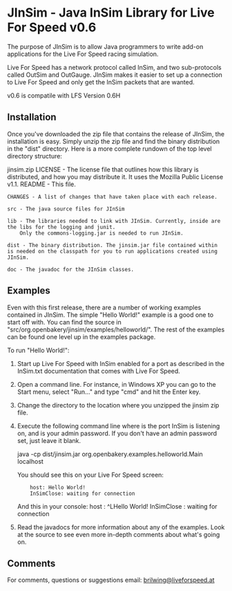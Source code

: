 JInSim - Java InSim Library for Live For Speed v0.6
==================

The purpose of JInSim is to allow Java programmers to write add-on applications for the Live For Speed racing simulation.
 
Live For Speed has a network protocol called InSim, and two sub-protocols called OutSim and OutGauge. JInSim makes it easier to set up a connection to Live For Speed and only get the InSim packets that are wanted. 

v0.6 is compatile with LFS Version 0.6H

Installation
----------------
Once you've downloaded the zip file that contains the release of JInSim, the installation is easy. Simply unzip the zip file and find the binary distribution in the "dist" directory. Here is a more complete rundown of the top level directory structure:

jinsim.zip
	LICENSE - The license file that outlines how this library is distributed, and how you may distribute it. It uses the Mozilla Public License v1.1.
	README - This file.

	CHANGES - A list of changes that have taken place with each release.

	src - The java source files for JInSim

	lib - The libraries needed to link with JInSim. Currently, inside are the libs for the logging and junit.
	 	Only the commons-logging.jar is needed to run JInSim.
	
	dist - The binary distribution. The jinsim.jar file contained within is needed on the classpath for you to run applications created using JInSim.

	doc - The javadoc for the JInSim classes.


Examples
---------------
Even with this first release, there are a number of working examples contained in JInSim. 
The simple "Hello World!" example is a good one to start off with. You can find the source
in "src/org.openbakery/jinsim/examples/helloworld/". The rest of the examples can be found one
level up in the examples package.

To run "Hello World!":

1. Start up Live For Speed with InSim enabled for a port as described in the InSim.txt
    documentation that comes with Live For Speed.

2. Open a command line. For instance, in Windows XP you can go to the Start menu,
    select "Run..." and type "cmd" and hit the Enter key.

3. Change the directory to the location where you unzipped the jinsim zip file.
4. Execute the following command line where <port> is the port InSim is listening
    on, and <password> is your admin password. If you don't have an admin password
    set, just leave it blank.

    java -cp dist/jinsim.jar org.openbakery.examples.helloworld.Main localhost <port> <password>

    You should see this on your Live For Speed screen:

           host: Hello World!
           InSimClose: waiting for connection

    And this in your console:
	host : ^LHello World!
	InSimClose : waiting for connection

5. Read the javadocs for more information about any of the examples. Look at the source to see 
    even more in-depth comments about what's going on.

Comments
----------------

For comments, questions or suggestions email: <brilwing@liveforspeed.at>



